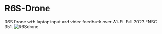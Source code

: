 # R6S-Drone
R6S Drone with laptop input and video feedback over Wi-Fi. Fall 2023 ENSC 351. 
![R6Sdrone](https://github.com/user-attachments/assets/c84804a6-400d-407c-b0db-b450e805e86a)

